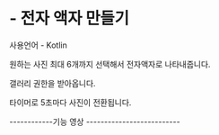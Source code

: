 # - 전자 액자 만들기 
사용언어 - Kotlin 

원하는 사진 최대 6개까지 선택해서 전자액자로 나타내줍니다.

갤러리 권한을 받아옵니다.


타이머로 5초마다 사진이 전환됩니다.


------------기능 영상 --------------------------
